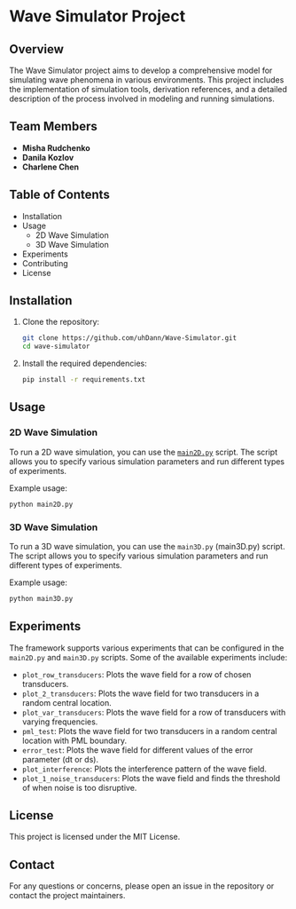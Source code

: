 # Wave Simulator Project

## Overview
The Wave Simulator project aims to develop a comprehensive model for simulating wave phenomena in various environments. This project includes the implementation of simulation tools, derivation references, and a detailed description of the process involved in modeling and running simulations.

## Team Members
- **Misha Rudchenko**
- **Danila Kozlov**
- **Charlene Chen**

## Table of Contents

- Installation
- Usage
  - 2D Wave Simulation
  - 3D Wave Simulation
- Experiments
- Contributing
- License

## Installation

1. Clone the repository:
    ```sh
    git clone https://github.com/uhDann/Wave-Simulator.git
    cd wave-simulator
    ```

2. Install the required dependencies:
    ```sh
    pip install -r requirements.txt
    ```

## Usage

### 2D Wave Simulation

To run a 2D wave simulation, you can use the [`main2D.py`](main2D.py) script. The script allows you to specify various simulation parameters and run different types of experiments.

Example usage:
```sh
python main2D.py
```

### 3D Wave Simulation

To run a 3D wave simulation, you can use the `main3D.py` (main3D.py) script. The script allows you to specify various simulation parameters and run different types of experiments.

Example usage:
```sh
python main3D.py
```

## Experiments

The framework supports various experiments that can be configured in the `main2D.py` and `main3D.py` scripts. Some of the available experiments include:

- `plot_row_transducers`: Plots the wave field for a row of chosen transducers.
- `plot_2_transducers`: Plots the wave field for two transducers in a random central location.
- `plot_var_transducers`: Plots the wave field for a row of transducers with varying frequencies.
- `pml_test`: Plots the wave field for two transducers in a random central location with PML boundary.
- `error_test`: Plots the wave field for different values of the error parameter (dt or ds).
- `plot_interference`: Plots the interference pattern of the wave field.
- `plot_1_noise_transducers`: Plots the wave field and finds the threshold of when noise is too disruptive.

## License

This project is licensed under the MIT License. 

## Contact

For any questions or concerns, please open an issue in the repository or contact the project maintainers.

